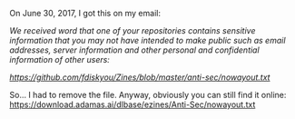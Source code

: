 On June 30, 2017, I got this on my email:

*We received word that one of your repositories contains sensitive information that you may not have intended to make public such as email addresses, server information and other personal and confidential information of other users:*

*https://github.com/fdiskyou/Zines/blob/master/anti-sec/nowayout.txt*

So... I had to remove the file. Anyway, obviously you can still find it online: https://download.adamas.ai/dlbase/ezines/Anti-Sec/nowayout.txt

